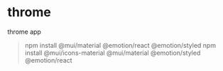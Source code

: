 # throme
throme app
> npm install @mui/material @emotion/react @emotion/styled
> npm install @mui/icons-material @mui/material @emotion/styled @emotion/react
